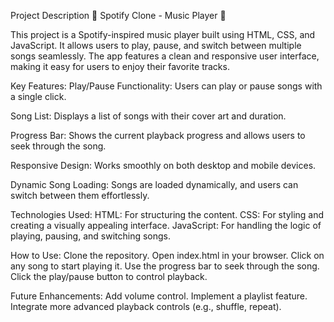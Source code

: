 Project Description 🎵 Spotify Clone - Music Player 🎵

This project is a Spotify-inspired music player built using HTML, CSS, and JavaScript. It allows users to play, pause, and switch between multiple songs seamlessly. The app features a clean and responsive user interface, making it easy for users to enjoy their favorite tracks.

Key Features: Play/Pause Functionality: Users can play or pause songs with a single click.

Song List: Displays a list of songs with their cover art and duration.

Progress Bar: Shows the current playback progress and allows users to seek through the song.

Responsive Design: Works smoothly on both desktop and mobile devices.

Dynamic Song Loading: Songs are loaded dynamically, and users can switch between them effortlessly.

Technologies Used: HTML: For structuring the content. CSS: For styling and creating a visually appealing interface. JavaScript: For handling the logic of playing, pausing, and switching songs.

How to Use: Clone the repository. Open index.html in your browser. Click on any song to start playing it. Use the progress bar to seek through the song. Click the play/pause button to control playback.

Future Enhancements: Add volume control. Implement a playlist feature. Integrate more advanced playback controls (e.g., shuffle, repeat).
